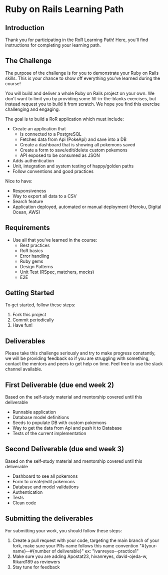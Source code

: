 # Ruby on Rails Learning Path

## Introduction

Thank you for participating in the RoR Learning Path!
Here, you'll find instructions for completing your learning path.

## The Challenge

The purpose of the challenge is for you to demonstrate your Ruby on Rails skills. This is your chance to show off everything you've learned during the course!

You will build and deliver a whole Ruby on Rails project on your own. We don't want to limit you by providing some fill-in-the-blanks exercises, but instead request you to build it from scratch. We hope you find this exercise challenging and engaging.

The goal is to build a RoR application which must include:

- Create an application that
  - Is connected to a PostgreSQL
  - Fetches data from Api (PokeApi) and save into a DB
  - Create a dashboard that is showing all pokemons saved
  - Create a form to save/edit/delete custom pokemons
  - API exposed to be consumed as JSON
- Adds authentication
- Unit, integration and system testing of happy/golden paths
- Follow conventions and good practices

Nice to have:

- Responsiveness
- Way to export all data to a CSV
- Search feature
- Application deployed, automated or manual deployment (Heroku, Digital Ocean, AWS)

## Requirements

- Use all that you've learned in the course:
  - Best practices
  - RoR basics
  - Error handling
  - Ruby gems
  - Design Patterns
  - Unit Test (RSpec, matchers, mocks)
  - E2E

## Getting Started

To get started, follow these steps:

1. Fork this project
2. Commit periodically
3. Have fun!

## Deliverables
Please take this challenge seriously and try to make progress constantly, we will be providing feedback so if you are struggling with something, contact the mentors and peers to get help on time. Feel free to use the slack channel available.

## First Deliverable (due end week 2)
Based on the self-study material and mentorship covered until this deliverable

- Runnable application
- Database model definitions
- Seeds to populate DB with custom pokemons
- Way to get the data from Api and push it to Database
- Tests of the current implementation

## Second Deliverable (due end week 3)
Based on the self-study material and mentorship covered until this deliverable

- Dashboard to see all pokemons
- Form to create/edit pokemons
- Database and model validations
- Authentication
- Tests
- Clean code

## Submitting the deliverables

For submitting your work, you should follow these steps:

1. Create a pull request with your code, targeting the main branch of your fork, make sure your PRs name follows this name convention "#{your-name}--#{number of deliverable}" ex: "ivanreyes--practice1"
2. Make sure you are adding Apostat23, hivanreyes, david-ojeda-w, Rikard189 as reviewers
3. Stay tune for feedback
